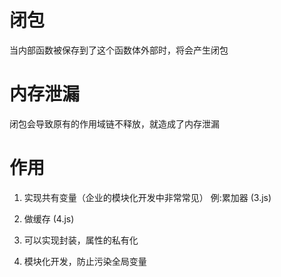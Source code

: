 # 闭包
当内部函数被保存到了这个函数体外部时，将会产生闭包

# 内存泄漏
闭包会导致原有的作用域链不释放，就造成了内存泄漏

# 作用
1. 实现共有变量（企业的模块化开发中非常常见）
例:累加器  (3.js)


2. 做缓存  (4.js)

3. 可以实现封装，属性的私有化

4. 模块化开发，防止污染全局变量